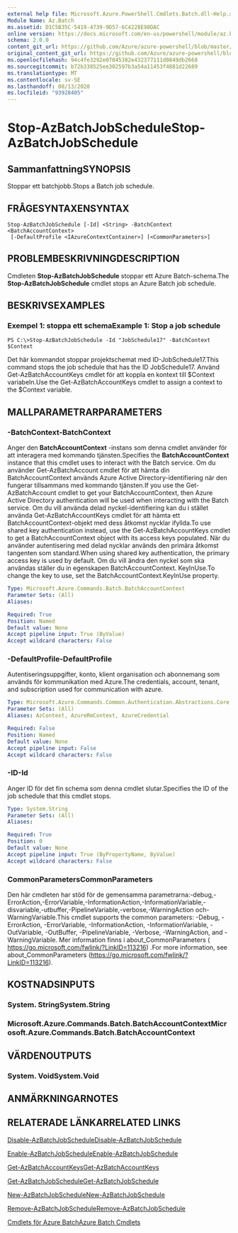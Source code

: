 ```yaml
---
external help file: Microsoft.Azure.PowerShell.Cmdlets.Batch.dll-Help.xml
Module Name: Az.Batch
ms.assetid: D1C5B35C-5419-4739-9D57-6C4228E98DAC
online version: https://docs.microsoft.com/en-us/powershell/module/az.batch/stop-azbatchjobschedule
schema: 2.0.0
content_git_url: https://github.com/Azure/azure-powershell/blob/master/src/Batch/Batch/help/Stop-AzBatchJobSchedule.md
original_content_git_url: https://github.com/Azure/azure-powershell/blob/master/src/Batch/Batch/help/Stop-AzBatchJobSchedule.md
ms.openlocfilehash: 94c4fe3292e07045382e432377111d0849db2668
ms.sourcegitcommit: b72b338525ee302597b3a54a11453f4881d22689
ms.translationtype: MT
ms.contentlocale: sv-SE
ms.lasthandoff: 08/13/2020
ms.locfileid: "93928405"
---
```

# <span data-ttu-id="dae15-101">Stop-AzBatchJobSchedule</span><span class="sxs-lookup"><span data-stu-id="dae15-101">Stop-AzBatchJobSchedule</span></span>

## <span data-ttu-id="dae15-102">Sammanfattning</span><span class="sxs-lookup"><span data-stu-id="dae15-102">SYNOPSIS</span></span>
<span data-ttu-id="dae15-103">Stoppar ett batchjobb.</span><span class="sxs-lookup"><span data-stu-id="dae15-103">Stops a Batch job schedule.</span></span>

## <span data-ttu-id="dae15-104">FRÅGESYNTAXEN</span><span class="sxs-lookup"><span data-stu-id="dae15-104">SYNTAX</span></span>

```
Stop-AzBatchJobSchedule [-Id] <String> -BatchContext <BatchAccountContext>
 [-DefaultProfile <IAzureContextContainer>] [<CommonParameters>]
```

## <span data-ttu-id="dae15-105">PROBLEMBESKRIVNING</span><span class="sxs-lookup"><span data-stu-id="dae15-105">DESCRIPTION</span></span>
<span data-ttu-id="dae15-106">Cmdleten **Stop-AzBatchJobSchedule** stoppar ett Azure Batch-schema.</span><span class="sxs-lookup"><span data-stu-id="dae15-106">The **Stop-AzBatchJobSchedule** cmdlet stops an Azure Batch job schedule.</span></span>

## <span data-ttu-id="dae15-107">BESKRIVS</span><span class="sxs-lookup"><span data-stu-id="dae15-107">EXAMPLES</span></span>

### <span data-ttu-id="dae15-108">Exempel 1: stoppa ett schema</span><span class="sxs-lookup"><span data-stu-id="dae15-108">Example 1: Stop a job schedule</span></span>
```
PS C:\>Stop-AzBatchJobSchedule -Id "JobSchedule17" -BatchContext $Context
```

<span data-ttu-id="dae15-109">Det här kommandot stoppar projektschemat med ID-JobSchedule17.</span><span class="sxs-lookup"><span data-stu-id="dae15-109">This command stops the job schedule that has the ID JobSchedule17.</span></span>
<span data-ttu-id="dae15-110">Använd Get-AzBatchAccountKeys cmdlet för att koppla en kontext till $Context variabeln.</span><span class="sxs-lookup"><span data-stu-id="dae15-110">Use the Get-AzBatchAccountKeys cmdlet to assign a context to the $Context variable.</span></span>

## <span data-ttu-id="dae15-111">MALLPARAMETRAR</span><span class="sxs-lookup"><span data-stu-id="dae15-111">PARAMETERS</span></span>

### <span data-ttu-id="dae15-112">-BatchContext</span><span class="sxs-lookup"><span data-stu-id="dae15-112">-BatchContext</span></span>
<span data-ttu-id="dae15-113">Anger den **BatchAccountContext** -instans som denna cmdlet använder för att interagera med kommando tjänsten.</span><span class="sxs-lookup"><span data-stu-id="dae15-113">Specifies the **BatchAccountContext** instance that this cmdlet uses to interact with the Batch service.</span></span>
<span data-ttu-id="dae15-114">Om du använder Get-AzBatchAccount cmdlet för att hämta din BatchAccountContext används Azure Active Directory-identifiering när den fungerar tillsammans med kommando tjänsten.</span><span class="sxs-lookup"><span data-stu-id="dae15-114">If you use the Get-AzBatchAccount cmdlet to get your BatchAccountContext, then Azure Active Directory authentication will be used when interacting with the Batch service.</span></span> <span data-ttu-id="dae15-115">Om du vill använda delad nyckel-identifiering kan du i stället använda Get-AzBatchAccountKeys cmdlet för att hämta ett BatchAccountContext-objekt med dess åtkomst nycklar ifyllda.</span><span class="sxs-lookup"><span data-stu-id="dae15-115">To use shared key authentication instead, use the Get-AzBatchAccountKeys cmdlet to get a BatchAccountContext object with its access keys populated.</span></span> <span data-ttu-id="dae15-116">När du använder autentisering med delad nycklar används den primära åtkomst tangenten som standard.</span><span class="sxs-lookup"><span data-stu-id="dae15-116">When using shared key authentication, the primary access key is used by default.</span></span> <span data-ttu-id="dae15-117">Om du vill ändra den nyckel som ska användas ställer du in egenskapen BatchAccountContext. KeyInUse.</span><span class="sxs-lookup"><span data-stu-id="dae15-117">To change the key to use, set the BatchAccountContext.KeyInUse property.</span></span>

```yaml
Type: Microsoft.Azure.Commands.Batch.BatchAccountContext
Parameter Sets: (All)
Aliases:

Required: True
Position: Named
Default value: None
Accept pipeline input: True (ByValue)
Accept wildcard characters: False
```

### <span data-ttu-id="dae15-118">-DefaultProfile</span><span class="sxs-lookup"><span data-stu-id="dae15-118">-DefaultProfile</span></span>
<span data-ttu-id="dae15-119">Autentiseringsuppgifter, konto, klient organisation och abonnemang som används för kommunikation med Azure.</span><span class="sxs-lookup"><span data-stu-id="dae15-119">The credentials, account, tenant, and subscription used for communication with azure.</span></span>

```yaml
Type: Microsoft.Azure.Commands.Common.Authentication.Abstractions.Core.IAzureContextContainer
Parameter Sets: (All)
Aliases: AzContext, AzureRmContext, AzureCredential

Required: False
Position: Named
Default value: None
Accept pipeline input: False
Accept wildcard characters: False
```

### <span data-ttu-id="dae15-120">-ID</span><span class="sxs-lookup"><span data-stu-id="dae15-120">-Id</span></span>
<span data-ttu-id="dae15-121">Anger ID för det fin schema som denna cmdlet slutar.</span><span class="sxs-lookup"><span data-stu-id="dae15-121">Specifies the ID of the job schedule that this cmdlet stops.</span></span>

```yaml
Type: System.String
Parameter Sets: (All)
Aliases:

Required: True
Position: 0
Default value: None
Accept pipeline input: True (ByPropertyName, ByValue)
Accept wildcard characters: False
```

### <span data-ttu-id="dae15-122">CommonParameters</span><span class="sxs-lookup"><span data-stu-id="dae15-122">CommonParameters</span></span>
<span data-ttu-id="dae15-123">Den här cmdleten har stöd för de gemensamma parametrarna:-debug,-ErrorAction,-ErrorVariable,-InformationAction,-InformationVariable,-disvariable,-utbuffer,-PipelineVariable,-verbose,-WarningAction och-WarningVariable.</span><span class="sxs-lookup"><span data-stu-id="dae15-123">This cmdlet supports the common parameters: -Debug, -ErrorAction, -ErrorVariable, -InformationAction, -InformationVariable, -OutVariable, -OutBuffer, -PipelineVariable, -Verbose, -WarningAction, and -WarningVariable.</span></span> <span data-ttu-id="dae15-124">Mer information finns i about_CommonParameters ( https://go.microsoft.com/fwlink/?LinkID=113216) .</span><span class="sxs-lookup"><span data-stu-id="dae15-124">For more information, see about_CommonParameters (https://go.microsoft.com/fwlink/?LinkID=113216).</span></span>

## <span data-ttu-id="dae15-125">KOSTNADS</span><span class="sxs-lookup"><span data-stu-id="dae15-125">INPUTS</span></span>

### <span data-ttu-id="dae15-126">System. String</span><span class="sxs-lookup"><span data-stu-id="dae15-126">System.String</span></span>

### <span data-ttu-id="dae15-127">Microsoft.Azure.Commands.Batch.BatchAccountContext</span><span class="sxs-lookup"><span data-stu-id="dae15-127">Microsoft.Azure.Commands.Batch.BatchAccountContext</span></span>

## <span data-ttu-id="dae15-128">VÄRDEN</span><span class="sxs-lookup"><span data-stu-id="dae15-128">OUTPUTS</span></span>

### <span data-ttu-id="dae15-129">System. Void</span><span class="sxs-lookup"><span data-stu-id="dae15-129">System.Void</span></span>

## <span data-ttu-id="dae15-130">ANMÄRKNINGAR</span><span class="sxs-lookup"><span data-stu-id="dae15-130">NOTES</span></span>

## <span data-ttu-id="dae15-131">RELATERADE LÄNKAR</span><span class="sxs-lookup"><span data-stu-id="dae15-131">RELATED LINKS</span></span>

[<span data-ttu-id="dae15-132">Disable-AzBatchJobSchedule</span><span class="sxs-lookup"><span data-stu-id="dae15-132">Disable-AzBatchJobSchedule</span></span>](./Disable-AzBatchJobSchedule.md)

[<span data-ttu-id="dae15-133">Enable-AzBatchJobSchedule</span><span class="sxs-lookup"><span data-stu-id="dae15-133">Enable-AzBatchJobSchedule</span></span>](./Enable-AzBatchJobSchedule.md)

[<span data-ttu-id="dae15-134">Get-AzBatchAccountKeys</span><span class="sxs-lookup"><span data-stu-id="dae15-134">Get-AzBatchAccountKeys</span></span>](./Get-AzBatchAccountKey.md)

[<span data-ttu-id="dae15-135">Get-AzBatchJobSchedule</span><span class="sxs-lookup"><span data-stu-id="dae15-135">Get-AzBatchJobSchedule</span></span>](./Get-AzBatchJobSchedule.md)

[<span data-ttu-id="dae15-136">New-AzBatchJobSchedule</span><span class="sxs-lookup"><span data-stu-id="dae15-136">New-AzBatchJobSchedule</span></span>](./New-AzBatchJobSchedule.md)

[<span data-ttu-id="dae15-137">Remove-AzBatchJobSchedule</span><span class="sxs-lookup"><span data-stu-id="dae15-137">Remove-AzBatchJobSchedule</span></span>](./Remove-AzBatchJobSchedule.md)

[<span data-ttu-id="dae15-138">Cmdlets för Azure Batch</span><span class="sxs-lookup"><span data-stu-id="dae15-138">Azure Batch Cmdlets</span></span>](/powershell/module/az.batch)


